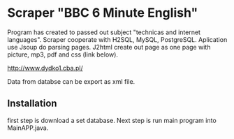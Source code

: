 
# Scraper "BBC 6 Minute English" 
Program has created to passed out subject "technicas and internet languages".
Scraper cooperate with H2SQL, MySQL, PostgreSQL.
Aplication use Jsoup do parsing pages. 
J2html create out page as one page with picture, mp3, pdf and css (link below).

http://www.dydko1.cba.pl/

Data from databse can be export as xml file.

## Installation
first step  is download  a set database. Next step is run main program into MainAPP.java. 
